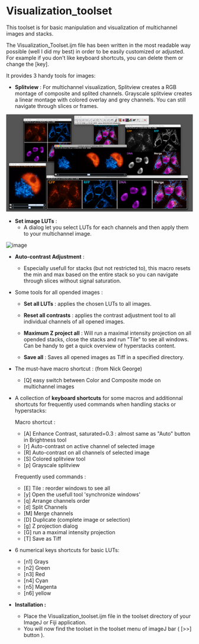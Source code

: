 # Visualization_toolset

This toolset is for basic manipulation and visualization of multichannel images and stacks.

The Visualization_Toolset.ijm file has been written in the most
readable way possible (well I did my best) in order to be easily customized or adjusted.
For example if you don't like keyboard shortcuts, you can delete them or change the [key].

It provides 3 handy tools for images:

* __Splitview__ :
	For multichannel visualization,
	Splitview creates a RGB montage of composite and splited channels.
	Grayscale splitview creates a linear montage with colored overlay and grey channels.
	You can still navigate through slices or frames.

![image](https://github.com/kwolbachia/Visualization_toolset/blob/main/screenshots/Splitview.png)

* __Set image LUTs__ : 
	- A dialog let you select LUTs for each channels and then apply them to your multichannel image.

![image](https://github.com/kwolbachia/Visualization_toolset/blob/main/screenshots/set_LUTs_and_shortcuts.png)

* __Auto-contrast Adjustment__ :
	- Especially usefull for stacks (but not restricted to), this macro resets the min and max based on the entire stack so you can navigate through slices without signal saturation. 


* Some tools for all opended images :

	- __Set all LUTs__ : applies the chosen LUTs to all images.
	
	- __Reset all contrasts__ : applies the contrast adjustment tool to all individual channels of all opened images.
	
	- __Maximum Z project all__ : Will run a maximal intensity projection on all opended stacks, close the  stacks and run "Tile" to see all windows.
	Can be handy to get a quick overview of hyperstacks content.
	
	- __Save all__ : Saves all opened images as Tiff in a specified directory.

* The must-have macro shortcut : (from Nick George)
	- [Q] easy switch between Color and Composite mode on multichannel images

* A collection of __keyboard shortcuts__ for some macros and additionnal shortcuts for frequently used commands when handling stacks or hyperstacks: 

	Macro shortcut :
	- [A] Enhance Contrast, saturated=0.3 : almost same as "Auto" button in Brightness tool
	- [r] Auto-contrast on active channel of selected image
	- [R] Auto-contrast on all channels of selected image
	- [S] Colored splitview tool
	- [p] Grayscale splitview 

	Frequently used commands :

	- [E] Tile : reorder windows to see all
	- [y] Open the usefull tool 'synchronize windows'
	- [q] Arrange channels order
	- [d] Split Channels
	- [M] Merge channels
	- [D] Duplicate (complete image or selection)
	- [g] Z projection dialog 
	- [G] run a maximal intensity projection
	- [T] Save as Tiff

* 6 numerical keys shortcuts for basic LUTs:
	- [n1]  Grays
	- [n2]  Green
	- [n3]  Red
	- [n4]  Cyan
	- [n5]  Magenta
	- [n6]  yellow

* __Installation :__
	- Place the Visualization_toolset.ijm file in the toolset directory of your ImageJ or Fiji application.
	- You will now find the toolset in the toolset menu of imageJ bar ( [>>] button ).

